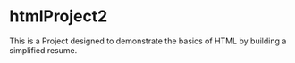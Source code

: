 # htmlProject2
This is a Project designed to demonstrate the basics of HTML by building a simplified resume. 
